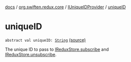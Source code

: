 [docs](../../index.md) / [org.swiften.redux.core](../index.md) / [IUniqueIDProvider](index.md) / [uniqueID](./unique-i-d.md)

# uniqueID

`abstract val uniqueID: `[`String`](https://kotlinlang.org/api/latest/jvm/stdlib/kotlin/-string/index.html) [(source)](https://github.com/protoman92/KotlinRedux/tree/master/common/common-core/src/main/kotlin/org/swiften/redux/core/SubscriberID.kt#L14)

The unique ID to pass to [IReduxStore.subscribe](../-i-redux-subscriber-provider/subscribe.md) and [IReduxStore.unsubscribe](../-i-redux-unsubscriber-provider/unsubscribe.md).

